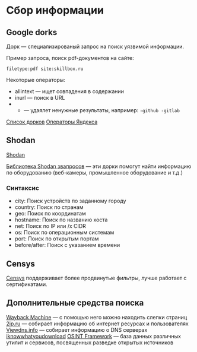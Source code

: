# Сбор информации

## Google dorks

Дорк — специализированый запрос на поиск уязвимой информации.

Пример запроса, поиск pdf-документов на сайте:
```
filetype:pdf site:skillbox.ru
```

Некоторые операторы:
* allintext — ищет совпадения в содержании
* inurl — поиск в URL
* - — удаялет ненужные результаты, например: `-github -gitlab`

[Список дорков](https://www.exploit-db.com/google-hacking-database)
[Операторы Яндекса](https://yandex.ru/support/search/query-language/search-operators.html)

## Shodan

[Shodan](https://www.shodan.io/)

[Библиотека Shodan звапросов](https://github.com/jakejarvis/awesome-shodan-queries) — эти дорки помогут найти информацию по оборудованию (веб-камеры, промышленное оборудование и т.д.)


### Синтаксис

* city: Поиск устройств по заданному городу
* country: Поиск по странам
* geo: Поиск по координатам
* hostname: Поиск по названию хоста
* net: Поиск по IP или /x CIDR
* os: Поиск по операционным системам
* port: Поиск по открытым портам
* before/after: Поиск с указанием времени

## Censys

[Censys](https://www.censys.io/) поддерживает более продвинутые фильтры, лучше работает с сертификатами.

## Дополнительные средства поиска

[Wayback Machine](https://web.archive.org/) — с помощью него можно находить слепки страниц
[2ip.ru](https://2ip.ru/) — собирает информацию об интернет ресурсах и пользователях
[Viewdns.info](https://viewdns.info/) — собирает информацию о DNS серверах
[iknowwhatyoudownload](https://iknowwhatyoudownload.com/ru/peer/)
[OSINT Framework](https://osintframework.com/) — база данных различных утилит и сервисов, посвященных разведке открытых источников
